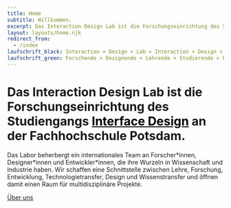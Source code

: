 ```yaml
---
title: Home
subtitle: Willkommen.
excerpt: Das Interaction Design Lab ist die Forschungseinrichtung des Studiengangs Interface Design an der Fachhochschule Potsdam. Das Labor beherbergt ein internationales Team an Forscher*innen, Designer*innen und Entwickler*innen, die ihre Wurzeln in Wissenschaft und Industrie haben. Wir schaffen eine Schnittstelle zwischen Lehre, Forschung, Entwicklung, Technologietransfer, Design und Wissenstransfer und öffnen damit einen Raum für multidisziplinäre Projekte.
layout: layouts/home.njk
redirect_from:
  - /index
laufschrift_black: Interaction × Design × Lab × Interaction × Design × Lab × Interaction × Design × Lab × Interaction × Design × Lab × Interaction × Design × Lab × Interaction × Design × Lab × 
laufschrift_green: Forschende × Designende × Lehrende × Studierende × Forschende × Designende × Lehrende × Studierende × 
---
```



# Das <span class="highlight">Interaction Design Lab</span> ist die Forschungs&shy;einrichtung des Studiengangs <a href="https://www.fh-potsdam.de/studium-weiterbildung/studiengaenge/interfacedesign-b" style="color:black;">Interface Design</a> an der Fachhochschule Potsdam.

<p>Das Labor beherbergt ein internationales Team an Forscher*innen, Designer*innen und Entwickler*innen, die ihre Wurzeln in Wissenschaft und Industrie haben. Wir schaffen eine Schnittstelle zwischen Lehre, Forschung, Entwicklung, Technologietransfer, Design und Wissenstransfer und öffnen damit einen Raum für multidisziplinäre Projekte.</p>

<a href="/{{locale}}/about/">Über uns</a>